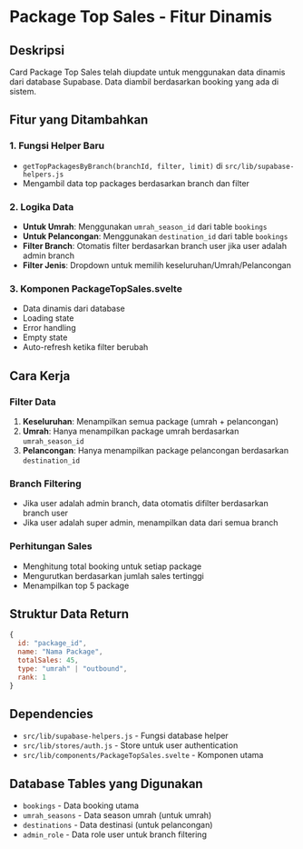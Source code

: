 # Package Top Sales - Fitur Dinamis

## Deskripsi
Card Package Top Sales telah diupdate untuk menggunakan data dinamis dari database Supabase. Data diambil berdasarkan booking yang ada di sistem.

## Fitur yang Ditambahkan

### 1. Fungsi Helper Baru
- `getTopPackagesByBranch(branchId, filter, limit)` di `src/lib/supabase-helpers.js`
- Mengambil data top packages berdasarkan branch dan filter

### 2. Logika Data
- **Untuk Umrah**: Menggunakan `umrah_season_id` dari table `bookings`
- **Untuk Pelancongan**: Menggunakan `destination_id` dari table `bookings`
- **Filter Branch**: Otomatis filter berdasarkan branch user jika user adalah admin branch
- **Filter Jenis**: Dropdown untuk memilih keseluruhan/Umrah/Pelancongan

### 3. Komponen PackageTopSales.svelte
- Data dinamis dari database
- Loading state
- Error handling
- Empty state
- Auto-refresh ketika filter berubah

## Cara Kerja

### Filter Data
1. **Keseluruhan**: Menampilkan semua package (umrah + pelancongan)
2. **Umrah**: Hanya menampilkan package umrah berdasarkan `umrah_season_id`
3. **Pelancongan**: Hanya menampilkan package pelancongan berdasarkan `destination_id`

### Branch Filtering
- Jika user adalah admin branch, data otomatis difilter berdasarkan branch user
- Jika user adalah super admin, menampilkan data dari semua branch

### Perhitungan Sales
- Menghitung total booking untuk setiap package
- Mengurutkan berdasarkan jumlah sales tertinggi
- Menampilkan top 5 package

## Struktur Data Return
```javascript
{
  id: "package_id",
  name: "Nama Package",
  totalSales: 45,
  type: "umrah" | "outbound",
  rank: 1
}
```

## Dependencies
- `src/lib/supabase-helpers.js` - Fungsi database helper
- `src/lib/stores/auth.js` - Store untuk user authentication
- `src/lib/components/PackageTopSales.svelte` - Komponen utama

## Database Tables yang Digunakan
- `bookings` - Data booking utama
- `umrah_seasons` - Data season umrah (untuk umrah)
- `destinations` - Data destinasi (untuk pelancongan)
- `admin_role` - Data role user untuk branch filtering
